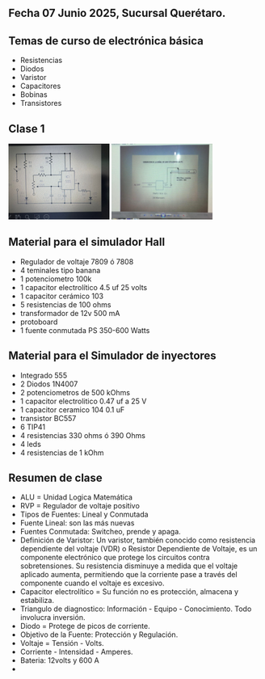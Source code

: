 ## Fecha 07 Junio 2025, Sucursal Querétaro.
## Temas de curso de electrónica básica
* Resistencias
* Diodos
* Varistor
* Capacitores
* Bobinas
* Transistores

## Clase 1


<!-- ![d1](https://github.com/luisreylara/ElectronicaAutomotriz/blob/main/Clase01/105de598-7753-4a29-a61b-a4183272b4e0.jpg) -->
<!-- ![d1](https://github.com/luisreylara/ElectronicaAutomotriz/blob/main/Clase01/26459aa4-f395-4cfb-8dd4-733ffcec86d5.jpg)   -->

<img src="https://github.com/luisreylara/ElectronicaAutomotriz/blob/main/Clase01/105de598-7753-4a29-a61b-a4183272b4e0.jpg" alt="drawing" width="200"/>
<img src="https://github.com/luisreylara/ElectronicaAutomotriz/blob/main/Clase01/26459aa4-f395-4cfb-8dd4-733ffcec86d5.jpg" alt="drawing" width="200"/>

## Material para el simulador Hall
* Regulador de voltaje 7809 ó 7808
* 4 teminales tipo banana
* 1 potenciometro 100k
* 1 capacitor electrolítico 4.5 uf 25 volts
* 1 capacitor cerámico 103
* 5 resistencias de 100 ohms
* transformador de 12v 500 mA
* protoboard
* 1 fuente conmutada PS 350-600 Watts

## Material para el Simulador de inyectores
* Integrado 555
* 2 Diodos 1N4007
* 2 potenciometros de 500 kOhms
* 1 capacitor electrolitico 0.47 uf a 25 V
* 1 capacitor ceramico 104 0.1 uF
* transistor BC557
* 6 TIP41
* 4 resistencias 330 ohms ó 390 Ohms
* 4 leds
* 4 resistencias de 1 kOhm

## Resumen de clase
* ALU = Unidad Logica Matemática
* RVP = Regulador de voltaje positivo
* Tipos de Fuentes: Lineal y Conmutada
* Fuente Lineal: son las más nuevas
* Fuentes Conmutada: Switcheo, prende y apaga.
* Definición de Varistor: Un varistor, también conocido como resistencia dependiente del voltaje (VDR) o Resistor Dependiente de Voltaje, es un componente electrónico que protege los circuitos contra sobretensiones. Su resistencia disminuye a medida que el voltaje aplicado aumenta, permitiendo que la corriente pase a través del componente cuando el voltaje es excesivo. 
* Capacitor electrolítico = Su función no es protección, almacena y estabiliza.
* Triangulo de diagnostico: Información - Equipo - Conocimiento. Todo involucra inversión.
* Diodo = Protege de picos de corriente.
* Objetivo de la Fuente: Protección y Regulación.
* Voltaje = Tensión - Volts.
* Corriente - Intensidad - Amperes.
* Bateria: 12volts y 600 A
* 
